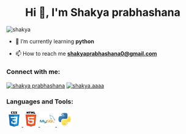 <h1 align="center">Hi 👋, I'm Shakya prabhashana</h1>
<p align="left"> <img src="https://komarev.com/ghpvc/?username=shakya&label=Profile%20views&color=0e75b6&style=flat" alt="shakya" /> </p>

- 🌱 I’m currently learning **python**

- 📫 How to reach me **shakyaprabhashana0@gmail.com**

<h3 align="left">Connect with me:</h3>
<p align="left">
<a href="https://linkedin.com/in/shakya prabhashana" target="blank"><img align="center" src="https://raw.githubusercontent.com/rahuldkjain/github-profile-readme-generator/master/src/images/icons/Social/linked-in-alt.svg" alt="shakya prabhashana" height="30" width="40" /></a>
<a href="https://instagram.com/shakya.aaaa" target="blank"><img align="center" src="https://raw.githubusercontent.com/rahuldkjain/github-profile-readme-generator/master/src/images/icons/Social/instagram.svg" alt="shakya.aaaa" height="30" width="40" /></a>
</p>

<h3 align="left">Languages and Tools:</h3>
<p align="left"> <a href="https://www.w3schools.com/css/" target="_blank" rel="noreferrer"> <img src="https://raw.githubusercontent.com/devicons/devicon/master/icons/css3/css3-original-wordmark.svg" alt="css3" width="40" height="40"/> </a> <a href="https://www.w3.org/html/" target="_blank" rel="noreferrer"> <img src="https://raw.githubusercontent.com/devicons/devicon/master/icons/html5/html5-original-wordmark.svg" alt="html5" width="40" height="40"/> </a> <a href="https://www.mysql.com/" target="_blank" rel="noreferrer"> <img src="https://raw.githubusercontent.com/devicons/devicon/master/icons/mysql/mysql-original-wordmark.svg" alt="mysql" width="40" height="40"/> </a> <a href="https://www.python.org" target="_blank" rel="noreferrer"> <img src="https://raw.githubusercontent.com/devicons/devicon/master/icons/python/python-original.svg" alt="python" width="40" height="40"/> </a> </p>
